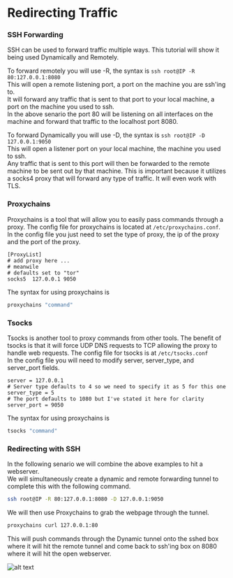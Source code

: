 # Redirecting Traffic


### SSH Forwarding

SSH can be used to forward traffic multiple ways.  This tutorial will show it being used Dynamically and Remotely.

To forward remotely you will use -R, the syntax is `ssh root@IP -R 80:127.0.0.1:8080`   
This will open a remote listening port, a port on the machine you are ssh'ing to.   
It will forward any traffic that is sent to that port to your local machine, a port on the machine you used to ssh.   
In the above senario the port 80 will be listening on all interfaces on the machine and forward that traffic to the localhost port 8080.   

To forward Dynamically you will use -D, the syntax is `ssh root@IP -D 127.0.0.1:9050`   
This will open a listener port on your local machine, the machine you used to ssh.   
Any traffic that is sent to this port will then be forwarded to the remote machine to be sent out by that machine.
This is important because it utilizes a socks4 proxy that will forward any type of traffic.  It will even work with TLS.   

### Proxychains

Proxychains is a tool that will allow you to easily pass commands through a proxy.  The config file for proxychains is located at `/etc/proxychains.conf`.   
In the config file you just need to set the type of proxy, the ip of the proxy and the port of the proxy.  
```vim
[ProxyList]
# add proxy here ...
# meanwile
# defaults set to "tor"
socks5  127.0.0.1 9050
```

The syntax for using proxychains is 
```bash
proxychains "command"
```   

### Tsocks

Tsocks is another tool to proxy commands from other tools.  The benefit of tsocks is that it will force UDP DNS requests to TCP allowing the proxy to handle web requests.  The config file for tsocks is at `/etc/tsocks.conf`   
In the config file you will need to modify server, server_type, and server_port fields.   
```vim
server = 127.0.0.1
# Server type defaults to 4 so we need to specify it as 5 for this one
server_type = 5
# The port defaults to 1080 but I've stated it here for clarity 
server_port = 9050
```   
The syntax for using proxychains is   
 ```bash
 tsocks "command"
```


### Redirecting with SSH

In the following senario we will combine the above examples to hit a webserver.   
We will simultaneously create a dynamic and remote forwarding tunnel to complete this with the following command.   
```bash
ssh root@IP -R 80:127.0.0.1:8080 -D 127.0.0.1:9050
```   
We will then use Proxychains to grab the webpage through the tunnel.   
```bash
proxychains curl 127.0.0.1:80
```   
This will push commands through the Dynamic tunnel onto the sshed box where it will hit the remote tunnel and come back to ssh'ing box on 8080 where it will hit the open webserver.   

![alt text](https://github.com/vipertooth/Notes/blob/master/digitalocean/tunneling_proxychains.png)
